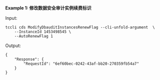 **Example 1: 修改数据安全审计实例续费标识**



Input: 

```
tccli cds ModifyDbauditInstancesRenewFlag --cli-unfold-argument  \
    --InstanceId 1453498545 \
    --AutoRenewFlag 1
```

Output: 
```
{
    "Response": {
        "RequestId": "6ef60bec-0242-43af-bb20-270359fb54a7"
    }
}
```

